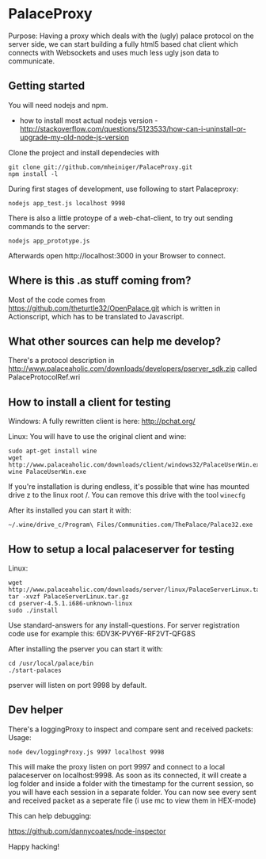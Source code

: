 PalaceProxy
===========

Purpose:
Having a proxy which deals with the (ugly) palace protocol on the server side, we can start building a fully html5 based chat client which connects with Websockets and uses much less ugly json data to communicate.

Getting started
---------------
You will need nodejs and npm.
* how to install most actual nodejs version - http://stackoverflow.com/questions/5123533/how-can-i-uninstall-or-upgrade-my-old-node-js-version

Clone the project and install dependecies with
```
git clone git://github.com/mheiniger/PalaceProxy.git
npm install -l
```

During first stages of development, use following to start Palaceproxy:
```
nodejs app_test.js localhost 9998
```

There is also a little protoype of a web-chat-client, to try out sending commands to the server:
```
nodejs app_prototype.js
```
Afterwards open http://localhost:3000 in your Browser to connect.


Where is this .as stuff coming from?
------------------------------------

Most of the code comes from https://github.com/theturtle32/OpenPalace.git which is written in Actionscript, which has to be translated to Javascript.

What other sources can help me develop?
---------------------------------------

There's a protocol description in http://www.palaceaholic.com/downloads/developers/pserver_sdk.zip called PalaceProtocolRef.wri

How to install a client for testing
-----------------------------------

Windows:
A fully rewritten client is here: http://pchat.org/

Linux:
You will have to use the original client and wine:
```
sudo apt-get install wine
wget http://www.palaceaholic.com/downloads/client/windows32/PalaceUserWin.exe
wine PalaceUserWin.exe
```
If you're installation is during endless, it's possible that wine has mounted drive z to
the linux root /. You can remove this drive with the tool `winecfg`

After its installed you can start it with:
```
~/.wine/drive_c/Program\ Files/Communities.com/ThePalace/Palace32.exe
```


How to setup a local palaceserver for testing
---------------------------------------------

Linux:

```
wget http://www.palaceaholic.com/downloads/server/linux/PalaceServerLinux.tar.gz
tar -xvzf PalaceServerLinux.tar.gz
cd pserver-4.5.1.i686-unknown-linux
sudo ./install
```

Use standard-answers for any install-questions.
For server registration code use for example this:
6DV3K-PVY6F-RF2VT-QFG8S

After installing the pserver you can start it with:
```
cd /usr/local/palace/bin
./start-palaces
```

pserver will listen on port 9998 by default.

Dev helper
----------

There's a loggingProxy to inspect and compare sent and received packets:
Usage:
````
node dev/loggingProxy.js 9997 localhost 9998
````
This will make the proxy listen on port 9997 and connect to a local palaceserver on localhost:9998.
As soon as its connected, it will create a log folder and inside a folder with the timestamp for the current session, so you will have each session in a separate folder.
You can now see every sent and received packet as a seperate file (i use mc to view them in HEX-mode)

This can help debugging:

https://github.com/dannycoates/node-inspector

Happy hacking!
